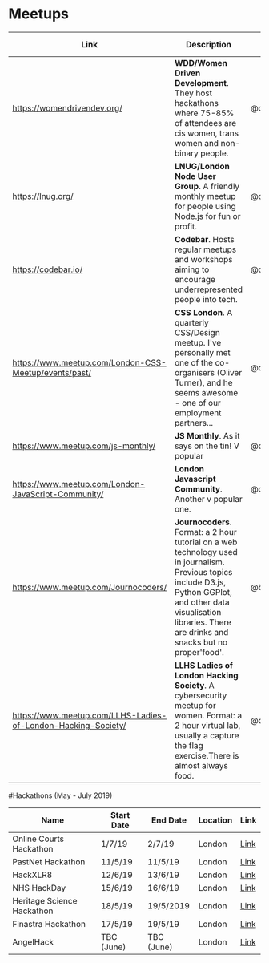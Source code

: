 # Meetups

| Link | Description | Added by | Other resources |
| -------- | -------- | -------- | -------- |
|   https://womendrivendev.org/        |  **WDD/Women Driven Development**. They host hackathons where 75-85% of attendees are cis women, trans women and non-binary people.     | @charlielafosse        |         |
| https://lnug.org/   | **LNUG/London Node User Group**. A friendly monthly meetup for people using Node.js for fun or profit.   | @charlielafosse  |      |
| https://codebar.io/ | **Codebar**. Hosts regular meetups and workshops aiming to encourage underrepresented people into tech. | @charlielafosse |    |
|https://www.meetup.com/London-CSS-Meetup/events/past/ |**CSS London**. A quarterly CSS/Design meetup. I've personally met one of the co-organisers (Oliver Turner), and he seems awesome - one of our employment partners... | @charlielafosse |  |
|https://www.meetup.com/js-monthly/ |**JS Monthly**. As it says on the tin! V popular |@charlielafosse | |
| https://www.meetup.com/London-JavaScript-Community/ |**London Javascript Community**. Another v popular one. | @charlielafosse | |
| https://www.meetup.com/Journocoders/ |**Journocoders**. Format: a 2 hour tutorial on a web technology used in journalism. Previous topics include D3.js, Python GGPlot, and other data visualisation libraries. There are drinks and snacks but no proper'food'. | @bobbysebolao | |
| https://www.meetup.com/LLHS-Ladies-of-London-Hacking-Society/ |**LLHS Ladies of London Hacking Society**. A cybersecurity meetup for women. Format: a 2 hour virtual lab, usually a capture the flag exercise.There is almost always food. | @dubhcait | |

#Hackathons (May - July 2019)

| Name | Start Date | End Date | Location | Link |
| -------- | -------- | -------- | --------- | --------- |
| Online Courts Hackathon     | 1/7/19     | 2/7/19     | London     | [Link](https://www.onlinecourtshackathon.com/)     |
| PastNet Hackathon     | 11/5/19     | 11/5/19     | London     | [Link](https://www.eventbrite.co.uk/e/pastnet-hackathon-network-science-of-the-past-tickets-58541996688?aff=ebdssbdestsearch)     |
| HackXLR8     | 12/6/19     | 13/6/19     | London     | [Link](http://hackxlr8.bemyapp.com/?utm_source=bemyapp.com&utm_medium=referral&utm_campaign=referencing)     |
| NHS HackDay     | 15/6/19     | 16/6/19     | London     | [Link](https://nhshackday.com/)     |
| Heritage Science Hackathon    | 18/5/19     | 19/5/2019     | London     | [Link](https://www.ucl.ac.uk/bartlett/heritage/events/2019/may/heritage-science-hackathon)     |
| Finastra Hackathon    | 17/5/19     | 19/5/19     | London     | [Link](https://www.fintechtalents.com/hackathon-finastra/)     |
| AngelHack    | TBC (June)     | TBC (June)     | London     | [Link](https://angelhack.com/global-hackathon-series/#cities)     |

